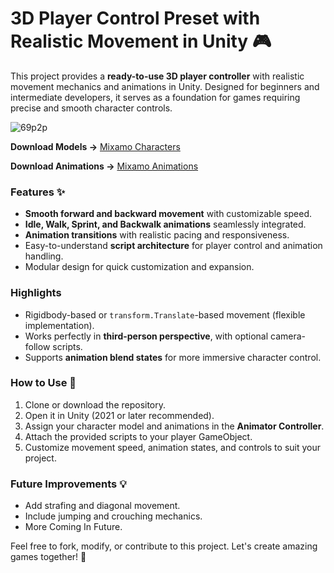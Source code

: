 # **3D Player Control Preset with Realistic Movement in Unity 🎮** 

This project provides a **ready-to-use 3D player controller** with realistic movement mechanics and animations in Unity. Designed for beginners and intermediate developers, it serves as a foundation for games requiring precise and smooth character controls. 

![69p2p](https://github.com/user-attachments/assets/64210e82-e987-4145-95e3-4fc14a09973e)

**Download Models ->** [Mixamo Characters](https://www.mixamo.com/#/?page=1&type=Character)

**Download Animations ->** [Mixamo Animations](https://www.mixamo.com/#/?page=1&type=Motion%2CMotionPack)

### Features ✨  
- **Smooth forward and backward movement** with customizable speed.  
- **Idle, Walk, Sprint, and Backwalk animations** seamlessly integrated.  
- **Animation transitions** with realistic pacing and responsiveness.  
- Easy-to-understand **script architecture** for player control and animation handling.  
- Modular design for quick customization and expansion.  

### Highlights  
- Rigidbody-based or `transform.Translate`-based movement (flexible implementation).  
- Works perfectly in **third-person perspective**, with optional camera-follow scripts.  
- Supports **animation blend states** for more immersive character control.  

### How to Use 🚀  
1. Clone or download the repository.  
2. Open it in Unity (2021 or later recommended).  
3. Assign your character model and animations in the **Animator Controller**.  
4. Attach the provided scripts to your player GameObject.  
5. Customize movement speed, animation states, and controls to suit your project.  

### Future Improvements 💡  
- Add strafing and diagonal movement.  
- Include jumping and crouching mechanics.
- More Coming In Future.

Feel free to fork, modify, or contribute to this project. Let's create amazing games together! 🎉  
